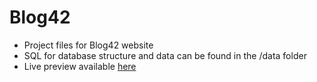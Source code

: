 # Blog42
- Project files for Blog42 website
- SQL for database structure and data can be found in the /data folder
- Live preview available [here](https://blog42.briankallie.com)
